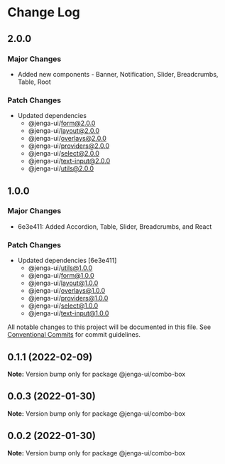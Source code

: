 # Change Log

## 2.0.0

### Major Changes

- Added new components - Banner, Notification, Slider, Breadcrumbs, Table, Root

### Patch Changes

- Updated dependencies
  - @jenga-ui/form@2.0.0
  - @jenga-ui/layout@2.0.0
  - @jenga-ui/overlays@2.0.0
  - @jenga-ui/providers@2.0.0
  - @jenga-ui/select@2.0.0
  - @jenga-ui/text-input@2.0.0
  - @jenga-ui/utils@2.0.0

## 1.0.0

### Major Changes

- 6e3e411: Added Accordion, Table, Slider, Breadcrumbs, and React

### Patch Changes

- Updated dependencies [6e3e411]
  - @jenga-ui/utils@1.0.0
  - @jenga-ui/form@1.0.0
  - @jenga-ui/layout@1.0.0
  - @jenga-ui/overlays@1.0.0
  - @jenga-ui/providers@1.0.0
  - @jenga-ui/select@1.0.0
  - @jenga-ui/text-input@1.0.0

All notable changes to this project will be documented in this file.
See [Conventional Commits](https://conventionalcommits.org) for commit guidelines.

## 0.1.1 (2022-02-09)

**Note:** Version bump only for package @jenga-ui/combo-box

## 0.0.3 (2022-01-30)

**Note:** Version bump only for package @jenga-ui/combo-box

## 0.0.2 (2022-01-30)

**Note:** Version bump only for package @jenga-ui/combo-box
